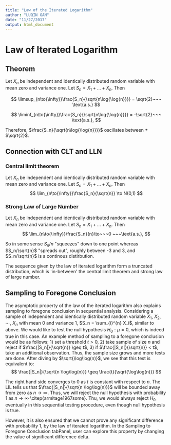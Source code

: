 ```yaml
---
title: "Law of the Iterated Logarithm"
author: "LUQIN GAN"
date: "11/27/2017"
output: html_document
---
```


# Law of Iterated Logarithm

## Theorem

Let ${X_n}$ be independent and identically distributed random variable with mean zero and variance one. Let $S_n = X_1 + ... + X_n$. Then 

$$
\limsup_{n\to{\infty}}\frac{S_n}{\sqrt{n\log{\log{n}}}} = \sqrt{2}~~~ \text{a.s.}
$$

$$
\liminf_{n\to{\infty}}\frac{S_n}{\sqrt{n\log{\log{n}}}} = -\sqrt{2}~~~ \text{a.s.}, 
$$

Therefore, $\frac{S_n}{\sqrt{n\log{\log{n}}}}$ oscillates between ±$\sqrt{2}$. 


## Connection with CLT and LLN

### Central limit theorem 
Let ${X_n}$ be independent and identically distributed random variable with mean zero and variance one. Let $S_n = X_1 + ... + X_n$. Then 
$$
\lim_{n\to{\infty}}\frac{S_n}{\sqrt{n}} \to N(0,1)
$$

### Strong Law of Large Number 
Let ${X_n}$ be independent and identically distributed random variable with mean zero and variance one. Let $S_n = X_1 + ... + X_n$. Then 
$$
\lim_{n\to{\infty}}\frac{S_n}{n}\to~~~0 ~~~\text{a.s.}, 
$$



So in some sense $S_n/n$ "squeezes" down to one point whereas $S_n/\sqrt{n}$ "spreads out", roughly between -3 and 3, and $S_n/\sqrt{n}$ is a continous distirbution. 

The sequence given by the law of iterated logarithm form a truncated distribution, which is 'in-between' the central limit theorem and strong law of large number. 




## Sampling to Foregone Conclusion 

The asymptotic property of the law of the iterated logarithm also explains sampling to foregone conclusion in sequential analysis. Considering  a sample of independent and identically distributed random variable $X_1$, $X_2$, $\cdots$, $X_n$ with mean $0$ and variance $1$, $S_n = \sum_{i}^{n} X_i$, similar to above.  We would like to test the null hypothesis $H_0: \mu = 0$, which is indeed true in this case.  An example method of sampling to a foregone conclusion would be as follows: 1) set a threshold $t > 0$, 2) take sample of size $n$ and reject if $\frac{|S_n|}{\sqrt{n}} \geq t$, 3) if $\frac{|S_n|}{\sqrt{n}} < t$, take an additional observation.  Thus, the sample size grows and more tests are done.  After diving by $\sqrt{\log\log(n)}$, we see that this test is equivalent to:
$$
\frac{|S_n|}{\sqrt{n \log\log(n)}} \geq \frac{t}{\sqrt{\log\log(n)}}
$$

The right hand side converges to $0$ as $t$ is constant with respect to $n$. The LIL tells us that $\frac{|S_n|}{\sqrt{n \log\log(n)}}$ will be bounded away from zero as $n \to \infty$.  Thus, we will reject the null hypothesis with probability $1$ as $n \to \infty$ \citep{armitage1967some}. Thu, we would always reject $H_0$ eventually in this sequential testing procedure, even though null hypothesis is true. 

However, it is also ensured that we cannot prove any significant difference with probability 1, by the law of iterated logarithm. In the Sampling to Foregone Conclusion tabPanel, user can explore this property by changing the value of significant difference delta. 





